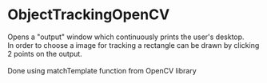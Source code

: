 <h1>ObjectTrackingOpenCV</h1>

Opens a "output" window which continuously prints the user's desktop.<br>
In order to choose a image for tracking a rectangle can be drawn by clicking 2 points on the output.<br><br>
Done using matchTemplate function from OpenCV library 
